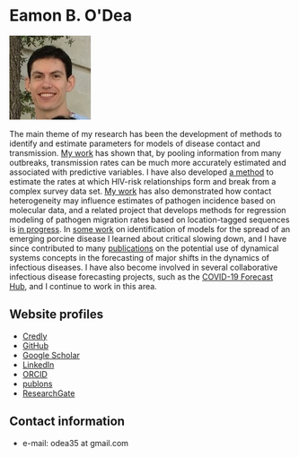 
# Eamon B. O'Dea
![ ](ebodea-headshot.jpg)


The main theme of my research has been the development of methods to
identify and estimate parameters for models of disease contact and
transmission. [My
work](http://www.sciencedirect.com/science/article/pii/S1755436513000546)
has shown that, by pooling information from many outbreaks,
transmission rates can be much more accurately estimated and
associated with predictive variables. I have also developed [a
method](http://repositories.lib.utexas.edu/bitstream/handle/2152/21667/ODEA-DISSERTATION-2013.pdf?sequence=1)
to estimate the rates at which HIV-risk relationships form and break
from a complex survey data set. [My
work](http://www.hindawi.com/journals/ipid/2011/238743/abs/) has also
demonstrated how contact heterogeneity may influence estimates of
pathogen incidence based on molecular data, and a related project that
develops methods for regression modeling of pathogen migration rates
based on location-tagged sequences is [in
progress](https://github.com/e3bo/2015phylo). In [some
work](http://biorxiv.org/content/early/2015/09/26/017178) on
identification of models for the spread of an emerging porcine disease
I learned about critical slowing down, and I have since contributed to
many [publications](http://daphnia.ecology.uga.edu/midas/?page_id=12)
on the potential use of dynamical systems concepts in the forecasting
of major shifts in the dynamics of infectious diseases. I have also
become involved in several collaborative infectious disease
forecasting projects, such as the [COVID-19 Forecast
Hub](https://covid19forecasthub.org), and I continue to work in this
area.

## Website profiles
- [Credly](https://www.credly.com/users/eamon-o-dea)
- [GitHub](https://github.com/e3bo/)
- [Google Scholar](https://scholar.google.com/citations?user=nomqlOsAAAAJ)
- [LinkedIn](https://www.linkedin.com/pub/eamon-o-dea/68/811/319)
- [ORCID](http://orcid.org/0000-0003-4748-683X)
- [publons](https://publons.com/a/1368712/)
- [ResearchGate](http://www.researchgate.net/profile/Eamon_ODea)

## Contact information

- e-mail: odea35 at gmail.com
